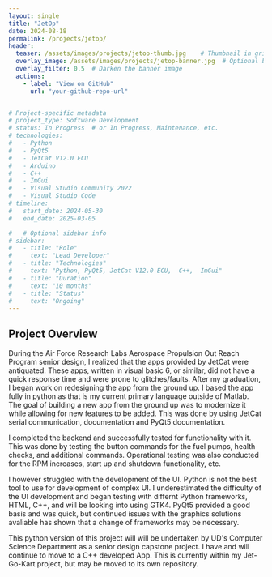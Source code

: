 ```yaml
---
layout: single
title: "JetOp"
date: 2024-08-18
permalink: /projects/jetop/
header:
  teaser: /assets/images/projects/jetop-thumb.jpg    # Thumbnail in grid
  overlay_image: /assets/images/projects/jetop-banner.jpg  # Optional banner image
  overlay_filter: 0.5  # Darken the banner image
  actions:
    - label: "View on GitHub"
      url: "your-github-repo-url"


# Project-specific metadata
# project_type: Software Development
# status: In Progress  # or In Progress, Maintenance, etc.
# technologies:
#   - Python
#   - PyQt5
#   - JetCat V12.0 ECU
#   - Arduino
#   - C++
#   - ImGui
#   - Visual Studio Community 2022
#   - Visual Studio Code
# timeline:
#   start_date: 2024-05-30
#   end_date: 2025-03-05

#   # Optional sidebar info
# sidebar:
#   - title: "Role"
#     text: "Lead Developer"
#   - title: "Technologies"
#     text: "Python, PyQt5, JetCat V12.0 ECU,  C++,  ImGui"
#   - title: "Duration"
#     text: "10 months"
#   - title: "Status"
#     text: "Ongoing"
---
```


## Project Overview
During the Air Force Research Labs Aerospace Propulsion Out Reach Program senior design, I realized that the apps provided by JetCat were antiquated. These apps, written in visual basic 6, or similar, did not have a quick response time and were prone to glitches/faults. After my graduation, I began work on redesigning the app from the ground up. I based the app fully in python as that is my current primary language outside of Matlab. The goal of building a new app from the ground up was to modernize it while allowing for new features to be added. This was done by using JetCat serial communication, documentation and PyQt5 documentation.  

I completed the backend and successfully tested for functionality with it. This was done by testing the button commands for the fuel pumps, health checks, and additional commands. Operational testing was also conducted for the RPM increases, start up and shutdown functionality, etc. 

I however struggled with the development of the UI. Python is not the best tool to use for development of complex UI. I underestimated the difficulty of the UI development and began testing with differnt Python frameworks, HTML, C++, and will be looking into using GTK4. PyQt5 provided a good basis and was quick, but continued issues with the graphics solutions avaliable has shown that a change of frameworks may be necessary.

This python version of this project will will be undertaken by UD's Computer Science Department as a senior design capstone project. I have and will continue to move to a C++ developed App. This is currently within my  Jet-Go-Kart project, but may be moved to its own repository. 


